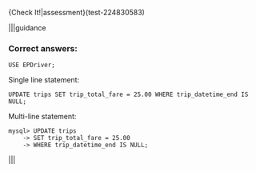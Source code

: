{Check It!|assessment}(test-224830583)

|||guidance
### Correct answers:

`USE EPDriver;`

Single line statement:

`UPDATE trips SET trip_total_fare = 25.00 WHERE trip_datetime_end IS NULL;`

Multi-line statement:

```
mysql> UPDATE trips 
    -> SET trip_total_fare = 25.00 
    -> WHERE trip_datetime_end IS NULL;
```

|||